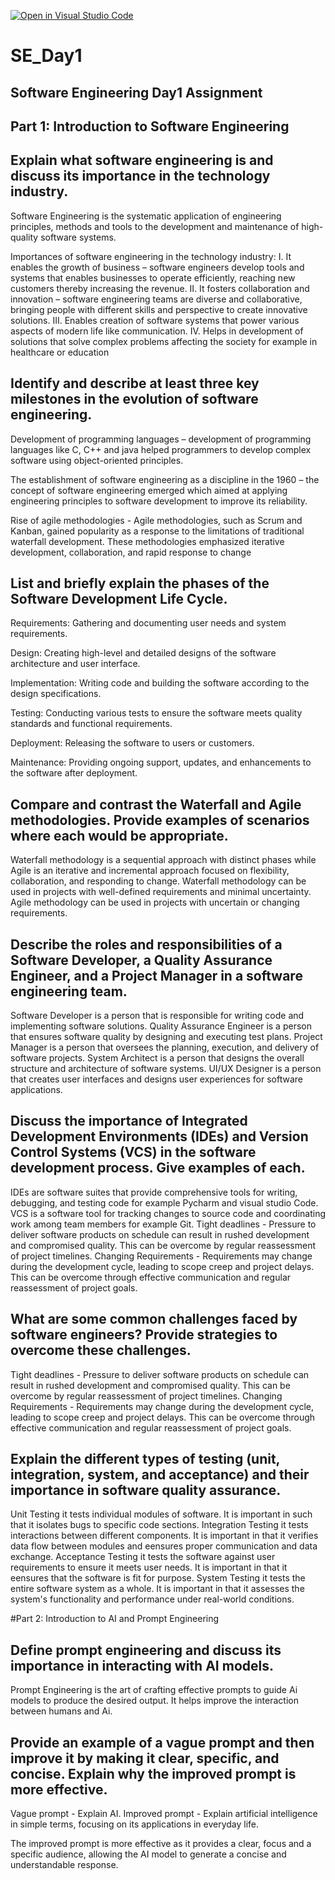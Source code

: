 [![Open in Visual Studio Code](https://classroom.github.com/assets/open-in-vscode-2e0aaae1b6195c2367325f4f02e2d04e9abb55f0b24a779b69b11b9e10269abc.svg)](https://classroom.github.com/online_ide?assignment_repo_id=16949366&assignment_repo_type=AssignmentRepo)
# SE_Day1
## Software Engineering Day1 Assignment

## Part 1: Introduction to Software Engineering

## Explain what software engineering is and discuss its importance in the technology industry.

Software Engineering is the systematic application of engineering principles, methods and tools to the development and maintenance of high-quality software systems.

Importances of software engineering in the technology industry:
I.	It enables the growth of business – software engineers develop tools and systems that enables businesses to operate efficiently, reaching new customers thereby increasing the revenue.
II.	It fosters collaboration and innovation – software engineering teams are diverse and collaborative, bringing people with different skills and perspective to create innovative solutions.
III.	Enables creation of software systems that power various aspects of modern life like communication.
IV.	Helps in development of solutions that solve complex problems affecting the society for example in healthcare or education


## Identify and describe at least three key milestones in the evolution of software engineering.

Development of programming languages – development of programming languages like C, C++ and java helped programmers to develop complex software using object-oriented principles.

The establishment of software engineering as a discipline in the 1960 – the concept of software engineering emerged which aimed at applying engineering principles to software development to improve its reliability.

Rise of agile methodologies - Agile methodologies, such as Scrum and Kanban, gained popularity as a response to the limitations of traditional waterfall development. These methodologies emphasized iterative development, collaboration, and rapid response to change


## List and briefly explain the phases of the Software Development Life Cycle.

Requirements: Gathering and documenting user needs and system requirements.

Design: Creating high-level and detailed designs of the software architecture and user interface.

Implementation: Writing code and building the software according to the design specifications.

Testing: Conducting various tests to ensure the software meets quality standards and functional requirements.

Deployment: Releasing the software to users or customers.

Maintenance: Providing ongoing support, updates, and enhancements to the software after deployment.

## Compare and contrast the Waterfall and Agile methodologies. Provide examples of scenarios where each would be appropriate.

Waterfall methodology is a sequential approach with distinct phases while Agile is an iterative and incremental approach focused on flexibility, collaboration, and responding to change.
Waterfall methodology can be used in projects with well-defined requirements and minimal uncertainty.
Agile methodology can be used in projects with uncertain or changing requirements.

## Describe the roles and responsibilities of a Software Developer, a Quality Assurance Engineer, and a Project Manager in a software engineering team.

Software Developer is a person that is responsible for writing code and implementing software solutions.
Quality Assurance Engineer is a person that  ensures software quality by designing and executing test plans.
Project Manager is a person that oversees the planning, execution, and delivery of software projects.
System Architect is a person that designs the overall structure and architecture of software systems.
UI/UX Designer is a person that creates user interfaces and designs user experiences for software applications.

## Discuss the importance of Integrated Development Environments (IDEs) and Version Control Systems (VCS) in the software development process. Give examples of each.

IDEs are software suites that provide comprehensive tools for writing, debugging, and testing code for example Pycharm and visual studio Code.
VCS is a software tool for tracking changes to source code and coordinating work among team members for example Git.
Tight deadlines - Pressure to deliver software products on schedule can result in rushed development and compromised quality. This can be overcome by regular reassessment of project timelines. 
Changing Requirements - Requirements may change during the development cycle, leading to scope creep and project delays. This can be overcome through effective communication and regular reassessment of project goals.

## What are some common challenges faced by software engineers? Provide strategies to overcome these challenges.

Tight deadlines - Pressure to deliver software products on schedule can result in rushed development and compromised quality. This can be overcome by regular reassessment of project timelines. 
Changing Requirements - Requirements may change during the development cycle, leading to scope creep and project delays. This can be overcome through effective communication and regular reassessment of project goals.


## Explain the different types of testing (unit, integration, system, and acceptance) and their importance in software quality assurance.

Unit Testing it tests individual modules of software. It is important in such that it isolates bugs to specific code sections.
Integration Testing it tests interactions between different components. It is important in that it verifies data flow between modules and eensures proper communication and data exchange.
Acceptance Testing it tests the software against user requirements to ensure it meets user needs. It is important in that it  eensures that the software is fit for purpose.
System Testing it tests  the entire software system as a whole. It is important in that it assesses the system's functionality and performance under real-world conditions.


#Part 2: Introduction to AI and Prompt Engineering


## Define prompt engineering and discuss its importance in interacting with AI models.

Prompt Engineering is the art of crafting effective prompts to guide Ai models to produce the desired output.
It helps improve the interaction between humans and Ai.


## Provide an example of a vague prompt and then improve it by making it clear, specific, and concise. Explain why the improved prompt is more effective.

Vague prompt - Explain AI. 
Improved prompt - Explain artificial intelligence in simple terms, focusing on its applications in everyday life.

The improved prompt is more effective as it provides a clear, focus and a specific audience, allowing the AI model to generate a concise and understandable response.
